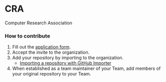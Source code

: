 # CRA
Computer Research Association

### How to contribute
1. Fill out the [application form](https://forms.gle/ow7p6z36JDdiEeLYA).
2. Accept the invite to the organization.
3. Add your repository by importing to the organization.
    * [Importing a repository with GitHub Importer](https://docs.github.com/en/migrations/importing-source-code/using-github-importer/importing-a-repository-with-github-importer)
5. When established as a team maintainer of your Team, add members of your original repository to your Team.

